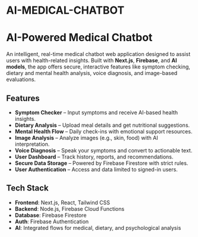 # AI-MEDICAL-CHATBOT


#  AI-Powered Medical Chatbot

An intelligent, real-time medical chatbot web application designed to assist users with health-related insights. Built with **Next.js**, **Firebase**, and **AI models**, the app offers secure, interactive features like symptom checking, dietary and mental health analysis, voice diagnosis, and image-based evaluations.

##  Features

*  **Symptom Checker** – Input symptoms and receive AI-based health insights.
*  **Dietary Analysis** – Upload meal details and get nutritional suggestions.
*  **Mental Health Flow** – Daily check-ins with emotional support resources.
*  **Image Analysis** – Analyze images (e.g., skin, food) with AI interpretation.
*  **Voice Diagnosis** – Speak your symptoms and convert to actionable text.
*  **User Dashboard** – Track history, reports, and recommendations.
*  **Secure Data Storage** – Powered by Firebase Firestore with strict rules.
*  **User Authentication** – Access and data limited to signed-in users.

##  Tech Stack

* **Frontend**: Next.js, React, Tailwind CSS
* **Backend**: Node.js, Firebase Cloud Functions
* **Database**: Firebase Firestore
* **Auth**: Firebase Authentication
* **AI**: Integrated flows for medical, dietary, and psychological analysis




